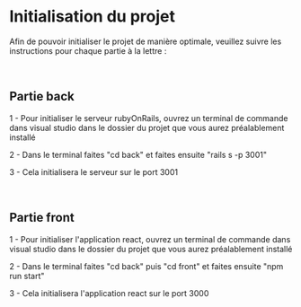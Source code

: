 # Initialisation du projet

Afin de pouvoir initialiser le projet de manière optimale, veuillez suivre les instructions pour chaque partie à la lettre :

<br />

## Partie back

1 - Pour initialiser le serveur rubyOnRails, ouvrez un terminal de commande dans visual studio dans le dossier du projet que vous aurez préalablement installé

2 - Dans le terminal faites "cd back" et faites ensuite "rails s -p 3001"

3 - Cela initialisera le serveur sur le port 3001

<br />

## Partie front

1 - Pour initialiser l'application react, ouvrez un terminal de commande dans visual studio dans le dossier du projet que vous aurez préalablement installé

2 - Dans le terminal faites "cd back" puis "cd front" et faites ensuite "npm run start"

3 - Cela initialisera l'application react sur le port 3000
